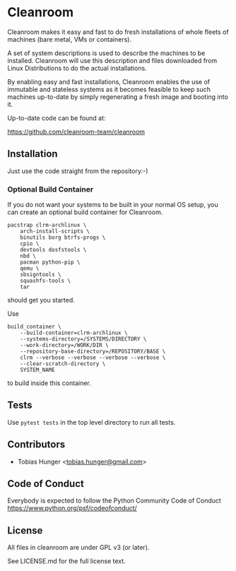 # Cleanroom

Cleanroom makes it easy and fast to do fresh installations of whole
fleets of machines (bare metal, VMs or containers).

A set of system descriptions is used to describe the machines to be
installed. Cleanroom will use this description and files downloaded
from Linux Distributions to do the actual installations.

By enabling easy and fast installations, Cleanroom enables the use
of immutable and stateless systems as it becomes feasible to keep
such machines up-to-date by simply regenerating a fresh image and
booting into it.

Up-to-date code can be found at:

   https://github.com/cleanroom-team/cleanroom


## Installation

Just use the code straight from the repository:-)

### Optional Build Container

If you do not want your systems to be built in your normal OS setup,
you can create an optional build container for Cleanroom.

```
pacstrap clrm-archlinux \
    arch-install-scripts \
    binutils borg btrfs-progs \
    cpio \
    devtools dosfstools \
    nbd \
    pacman python-pip \
    qemu \
    sbsigntools \
    squashfs-tools \
    tar
```

should get you started.

Use

```
build_container \
    --build-container=clrm-archlinux \
    --systems-directory=/SYSTEMS/DIRECTORY \
    --work-directory=/WORK/DIR \
    --repository-base-directory=/REPOSITORY/BASE \
    clrm --verbose --verbose --verbose --verbose \
    --clear-scratch-directory \
    SYSTEM_NAME
```

to build inside this container.

## Tests

Use ```pytest tests``` in the top level directory to run all tests.

## Contributors

* Tobias Hunger &lt;tobias.hunger@gmail.com&gt;

## Code of Conduct

Everybody is expected to follow the Python Community Code of Conduct
https://www.python.org/psf/codeofconduct/

## License

All files in cleanroom are under GPL v3 (or later).

See LICENSE.md for the full license text.
